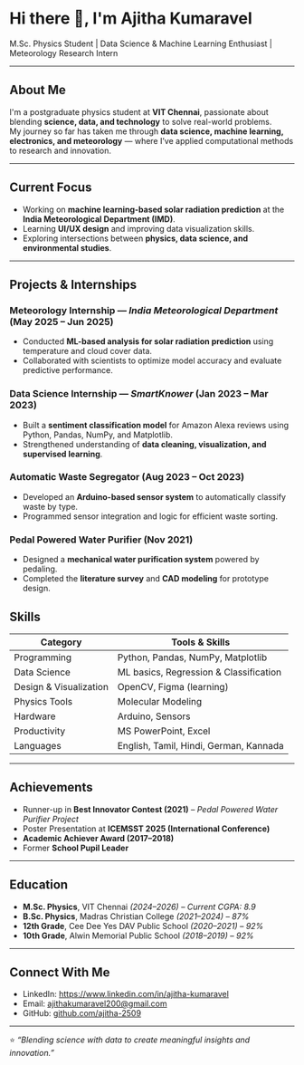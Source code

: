 # Hi there 👋, I'm Ajitha Kumaravel

M.Sc. Physics Student | Data Science & Machine Learning Enthusiast | Meteorology Research Intern

---

## About Me
I'm a postgraduate physics student at **VIT Chennai**, passionate about blending **science, data, and technology** to solve real-world problems.  
My journey so far has taken me through **data science, machine learning, electronics, and meteorology** — where I’ve applied computational methods to research and innovation.

---

##  Current Focus
-  Working on **machine learning-based solar radiation prediction** at the **India Meteorological Department (IMD)**.  
-  Learning **UI/UX design** and improving data visualization skills.  
-  Exploring intersections between **physics, data science, and environmental studies**.

---

##  Projects & Internships

###  Meteorology Internship — *India Meteorological Department* (May 2025 – Jun 2025)
- Conducted **ML-based analysis for solar radiation prediction** using temperature and cloud cover data.  
- Collaborated with scientists to optimize model accuracy and evaluate predictive performance.

###  Data Science Internship — *SmartKnower* (Jan 2023 – Mar 2023)
- Built a **sentiment classification model** for Amazon Alexa reviews using Python, Pandas, NumPy, and Matplotlib.  
- Strengthened understanding of **data cleaning, visualization, and supervised learning**.

###  Automatic Waste Segregator (Aug 2023 – Oct 2023)
- Developed an **Arduino-based sensor system** to automatically classify waste by type.  
- Programmed sensor integration and logic for efficient waste sorting.

###  Pedal Powered Water Purifier (Nov 2021)
- Designed a **mechanical water purification system** powered by pedaling.  
- Completed the **literature survey** and **CAD modeling** for prototype design.


##  Skills

| Category | Tools & Skills |
|-----------|----------------|
| Programming | Python, Pandas, NumPy, Matplotlib |
| Data Science | ML basics, Regression & Classification |
| Design & Visualization | OpenCV, Figma (learning) |
| Physics Tools | Molecular Modeling |
| Hardware | Arduino, Sensors |
| Productivity | MS PowerPoint, Excel |
| Languages | English, Tamil, Hindi, German, Kannada |

---

##  Achievements
-  Runner-up in **Best Innovator Contest (2021)** – *Pedal Powered Water Purifier Project*  
-  Poster Presentation at **ICEMSST 2025 (International Conference)**  
- **Academic Achiever Award (2017–2018)**  
-  Former **School Pupil Leader**

---

##  Education
- **M.Sc. Physics**, VIT Chennai *(2024–2026)* – *Current CGPA: 8.9*  
- **B.Sc. Physics**, Madras Christian College *(2021–2024)* – *87%*  
- **12th Grade**, Cee Dee Yes DAV Public School *(2020–2021)* – *92%*  
- **10th Grade**, Alwin Memorial Public School *(2018–2019)* – *92%*

---

##  Connect With Me
- LinkedIn: https://www.linkedin.com/in/ajitha-kumaravel
- Email: [ajithakumaravel200@gmail.com](mailto:ajithakumaravel200@gmail.com)
- GitHub: [github.com/ajitha-2509](https://github.com/ajitha-2509)

---

⭐️ *“Blending science with data to create meaningful insights and innovation.”*
